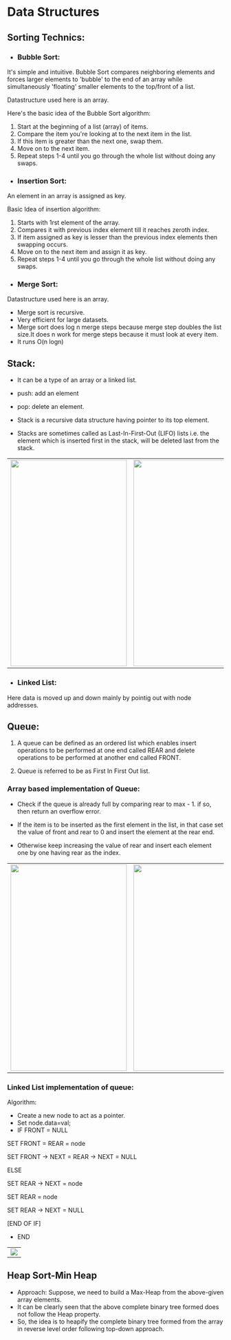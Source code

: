 # Data Structures

## Sorting Technics:


- ### Bubble Sort:

It's simple and intuitive.  Bubble Sort compares neighboring elements and forces larger elements to 'bubble' to the end of an array while simultaneously 'floating' smaller elements to the top/front of a list. 

Datastructure used here is an array.

Here's the basic idea of the Bubble Sort algorithm:

1. Start at the beginning of a list (array) of items.
2. Compare the item you're looking at to the next item in the list.
3. If this item is greater than the next one, swap them.
4. Move on to the next item.
5. Repeat steps 1-4 until you go through the whole list without doing any swaps.

- ### Insertion Sort:

An element in an array is assigned as key.

Basic Idea of insertion  algorithm:

1. Starts with 1rst element of the array.
2. Compares it with previous index element till it reaches zeroth index.
3. If item assigned as key is lesser than the previous index elements then swapping occurs.
4. Move on to the next item and assign it as key.
5. Repeat steps 1-4 until you go through the whole list without doing any swaps.

- ### Merge Sort:
Datastructure used here is an array.
- Merge sort is recursive.
- Very efficient for large datasets.
- Merge sort does log n merge steps because merge step doubles the list size.It does n work for merge steps because it must look at every item.
- It runs O(n logn)

## Stack:

- It can be a type of an array or a linked list.

- push: add an element

- pop: delete an element.

- Stack is a recursive data structure having pointer to its top element.

- Stacks are sometimes called as Last-In-First-Out (LIFO) lists i.e. the element which is inserted first in the stack, will be deleted last from the stack. 

<table>
  <tr>
    <td><img src="https://user-images.githubusercontent.com/43814992/65567218-0a62f000-df73-11e9-86be-cc2c9bcc72c6.png" height = "480" width="270"></td>
    <td><img src="https://user-images.githubusercontent.com/43814992/65567242-1b136600-df73-11e9-8ec2-d31a8d68a247.png" height = "480" width="270"></td>
    <td><img src="https://user-images.githubusercontent.com/43814992/65567268-35e5da80-df73-11e9-967f-021a841493f1.png" height = "480" width="270"></td>
  </tr>
  </table>

- ### Linked List:

Here data is moved up and down mainly by pointig out with node addresses.

## Queue:

1. A queue can be defined as an ordered list which enables insert operations to be performed at one end called REAR and delete operations to be performed at another end called FRONT.

2. Queue is referred to be as First In First Out list.

### Array based implementation of Queue:

- Check if the queue is already full by comparing rear to max - 1. if so, then return an overflow error.

- If the item is to be inserted as the first element in the list, in that case set the value of front and rear to 0 and insert the element at the rear end.

- Otherwise keep increasing the value of rear and insert each element one by one having rear as the index. 

<table>
  <tr>
    <td><img src="https://user-images.githubusercontent.com/43814992/65567535-464a8500-df74-11e9-9ead-7a68792b199b.png" height = "480" width="270"></td>
    <td><img src="https://user-images.githubusercontent.com/43814992/65567625-8dd11100-df74-11e9-8180-6c9a476a69ff.png" height = "480" width="270"></td>
    <td><img src="https://user-images.githubusercontent.com/43814992/65567645-9e818700-df74-11e9-9b24-b9161a72932a.png" height = "480" width="270"></td>
  </tr>
  </table>
  
### Linked List implementation of queue:

Algorithm:

- Create a  new node to act as a pointer.
- Set node.data=val;
- IF FRONT = NULL

 SET FRONT = REAR = node
 
 SET FRONT -> NEXT = REAR -> NEXT = NULL
 
 ELSE
 
 SET REAR -> NEXT = node
 
 SET REAR = node
 
 SET REAR -> NEXT = NULL
 
 [END OF IF]
 
- END


<table>
  <tr>
    <td><img src="https://user-images.githubusercontent.com/43814992/65653657-b4a24c80-e033-11e9-984c-e51ecfaaeaaa.png"></td>
  </tr>
  </table>
  
  ## Heap Sort-Min Heap
- Approach: Suppose, we need to build a Max-Heap from the above-given array elements.
- It can be clearly seen that the above complete binary tree formed does not follow the Heap property.
- So, the idea is to heapify the complete binary tree formed from the array in reverse level order following top-down approach.

